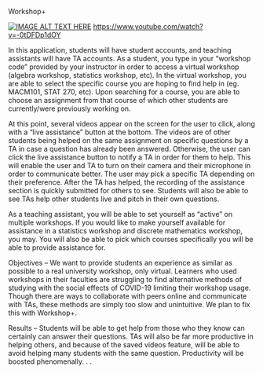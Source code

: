 Workshop+

[![IMAGE ALT TEXT HERE](https://img.youtube.com/vi/-0tDFDp1dOY/0.jpg)](https://www.youtube.com/watch?v=-0tDFDp1dOY)
https://www.youtube.com/watch?v=-0tDFDp1dOY

In this application, students will have student accounts, and teaching assistants will have TA accounts. As a student, you type in your “workshop code” provided by your instructor in order to access a virtual workshop (algebra workshop, statistics workshop, etc). In the virtual workshop, you are able to select the specific course you are hoping to find help in (eg. MACM101, STAT 270, etc). Upon searching for a course, you are able to choose an assignment from that course of which other students are currently/were previously working on. 

At this point, several videos appear on the screen for the user to click, along with a “live assistance” button at the bottom. The videos are of other students being helped on the same assignment on specific questions by a TA in case a question has already been answered. Otherwise, the user can click the live assistance button to notify a TA in order for them to help. This will enable the user and TA to turn on their camera and their microphone in order to communicate better. The user may pick a specific TA depending on their preference. After the TA has helped, the recording of the assistance section is quickly submitted for others to see. Students will also be able to see TAs help other students live and pitch in their own questions.

As a teaching assistant, you will be able to set yourself as “active” on multiple workshops. If you would like to make yourself available for assistance in a statistics workshop and discrete mathematics workshop, you may. You will also be able to pick which courses specifically you will be able to provide assistance for. 

Objectives – We want to provide students an experience as similar as possible to a real university workshop, only virtual. Learners who used workshops in their faculties are struggling to find alternative methods of studying with the social effects of COVID-19 limiting their workshop usage. Though there are ways to collaborate with peers online and communicate with TAs, these methods are simply too slow and unintuitive. We plan to fix this with Workshop+.

Results –  Students will be able to get help from those who they know can certainly can answer their questions. TAs will also be far more productive in helping others, and because of the saved videos feature, will be able to avoid helping many students with the same question. Productivity will be boosted phenomenally.
.
.
